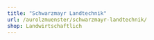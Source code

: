```yaml
---
title: "Schwarzmayr Landtechnik"
url: /aurolzmuenster/schwarzmayr-landtechnik/
shop: Landwirtschaftlich
---
```


